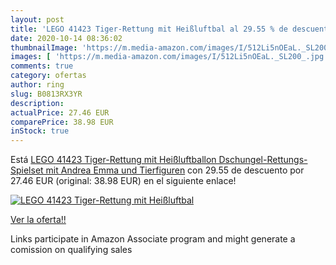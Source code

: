 ```yaml
---
layout: post
title: 'LEGO 41423 Tiger-Rettung mit Heißluftbal al 29.55 % de descuento'
date: 2020-10-14 08:36:02
thumbnailImage: 'https://m.media-amazon.com/images/I/512Li5nOEaL._SL200_.jpg'
images: [ 'https://m.media-amazon.com/images/I/512Li5nOEaL._SL200_.jpg' ]
comments: true
category: ofertas
author: ring
slug: B0813RX3YR
description:
actualPrice: 27.46 EUR
comparePrice: 38.98 EUR
inStock: true
---
```


Está [LEGO 41423 Tiger-Rettung mit Heißluftballon Dschungel-Rettungs-Spielset mit Andrea  Emma und Tierfiguren](https://www.amazon.de/dp/B0813RX3YR/?tag=tolees0ca-21) con 29.55 de descuento por 27.46 EUR (original: 38.98 EUR) en el siguiente enlace!

[![LEGO 41423 Tiger-Rettung mit Heißluftbal](https://m.media-amazon.com/images/I/512Li5nOEaL._SL200_.jpg)](https://www.amazon.de/dp/B0813RX3YR/?tag=tolees0ca-21)

[Ver la oferta!!](https://www.amazon.de/dp/B0813RX3YR/?tag=tolees0ca-21)

Links participate in Amazon Associate program and might generate a comission on qualifying sales


